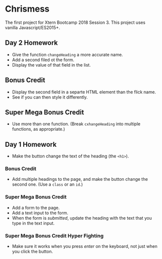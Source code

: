 # Chrismess

The first project for Xtern Bootcamp 2018 Session 3. This project uses vanilla Javascript/ES2015+.


## Day 2 Homework

* Give the function `changeHeading` a more accurate name.
* Add a second filed ot the form.
* Display the value of that field in the list.

## Bonus Credit

* Display the second field in a separte HTML element than the flick name.
* See if you can then style it differently.

## Super Mega Bonus Credit

* Use more than one function. (Break `cxhangeHeading` into multiple functions, as appropriate.)

## Day 1 Homework

* Make the button change the text of the heading (the `<h1>`).

### Bonus Credit

* Add multiple headings to the page, and make the button change the second one. (Use a `class` or an `id`.)

### Super Mega Bonus Credit

* Add a form to the page.
* Add a text input to the form.
* When the form is _submitted_, update the heading with the text that you type in the text input.

### Super Mega Bonus Credit Hyper Fighting

* Make sure it works when you press _enter_ on the keyboard, not just when you click the button.
